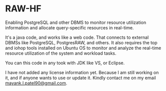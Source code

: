 # RAW-HF
Enabling PostgreSQL and other DBMS to monitor resource utilization information and allocate query-specific resources in real-time.

It's a java code, and works like a web code. That connects to external DBMSs like PostgreSQL, PostgresRAW, and others.
It also requires the top and iohop tools installed on Ubuntu OS to monitor and analyze the real-time resource utilization of the system and workload tasks.

You can this code in any took with JDK like VS, or Eclipse.

I have not added any license information yet. Because I am still working on it, and if anyone wants to use or update it. 
Kindly contact me on my email mayank.l.patel90@gmail.com.
